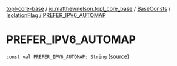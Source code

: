 [topl-core-base](../../../index.md) / [io.matthewnelson.topl_core_base](../../index.md) / [BaseConsts](../index.md) / [IsolationFlag](index.md) / [PREFER_IPV6_AUTOMAP](./-p-r-e-f-e-r_-i-p-v6_-a-u-t-o-m-a-p.md)

# PREFER_IPV6_AUTOMAP

`const val PREFER_IPV6_AUTOMAP: `[`String`](https://kotlinlang.org/api/latest/jvm/stdlib/kotlin/-string/index.html) [(source)](https://github.com/05nelsonm/TorOnionProxyLibrary-Android/blob/master/topl-core-base/src/main/java/io/matthewnelson/topl_core_base/BaseConsts.kt#L298)